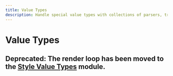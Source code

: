 ```yaml
---
title: Value Types
description: Handle special value types with collections of parsers, transformers and tests.
---
```


# Value Types

## Deprecated: The render loop has been moved to the [Style Value Types](https://github.com/popmotion/style-value-types) module.
